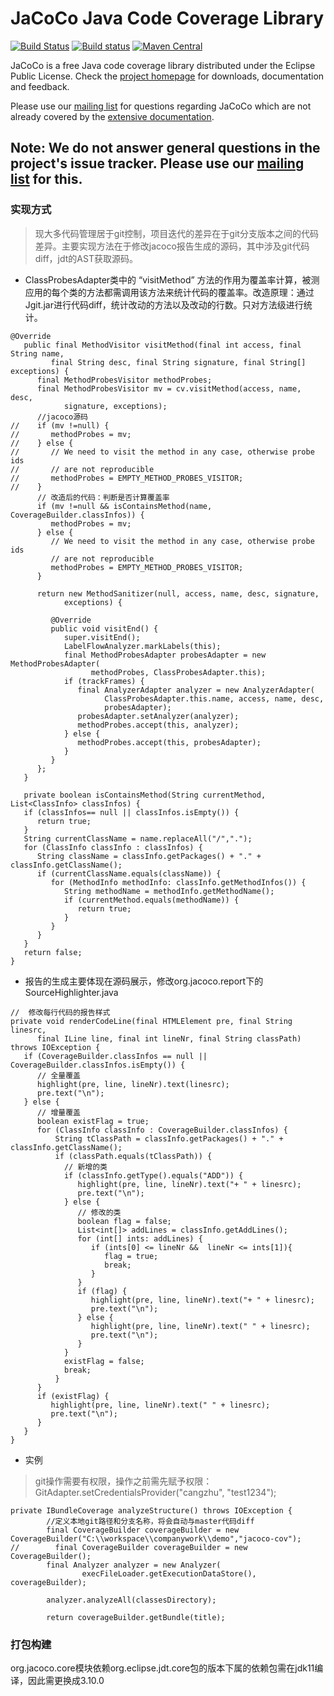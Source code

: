 JaCoCo Java Code Coverage Library
=================================

[![Build Status](https://travis-ci.org/jacoco/jacoco.svg?branch=master)](https://travis-ci.org/jacoco/jacoco)
[![Build status](https://ci.appveyor.com/api/projects/status/g28egytv4tb898d7/branch/master?svg=true)](https://ci.appveyor.com/project/JaCoCo/jacoco/branch/master)
[![Maven Central](https://img.shields.io/maven-central/v/org.jacoco/jacoco.svg)](http://search.maven.org/#search|ga|1|g%3Aorg.jacoco)

JaCoCo is a free Java code coverage library distributed under the Eclipse Public
License. Check the [project homepage](http://www.jacoco.org/jacoco)
for downloads, documentation and feedback.

Please use our [mailing list](https://groups.google.com/forum/?fromgroups=#!forum/jacoco)
for questions regarding JaCoCo which are not already covered by the
[extensive documentation](http://www.jacoco.org/jacoco/trunk/doc/).

Note: We do not answer general questions in the project's issue tracker. Please use our [mailing list](https://groups.google.com/forum/?fromgroups=#!forum/jacoco) for this.
-------------------------------------------------------------------------

### **实现方式**
> 现大多代码管理居于git控制，项目迭代的差异在于git分支版本之间的代码差异。主要实现方法在于修改jacoco报告生成的源码，其中涉及git代码diff，jdt的AST获取源码。
- ClassProbesAdapter类中的 “visitMethod” 方法的作用为覆盖率计算，被测应用的每个类的方法都需调用该方法来统计代码的覆盖率。改造原理：通过Jgit.jar进行代码diff，统计改动的方法以及改动的行数。只对方法级进行统计。
```
@Override
   public final MethodVisitor visitMethod(final int access, final String name,
         final String desc, final String signature, final String[] exceptions) {
      final MethodProbesVisitor methodProbes;
      final MethodProbesVisitor mv = cv.visitMethod(access, name, desc,
            signature, exceptions);
      //jacoco源码
//    if (mv !=null) {
//       methodProbes = mv;
//    } else {
//       // We need to visit the method in any case, otherwise probe ids
//       // are not reproducible
//       methodProbes = EMPTY_METHOD_PROBES_VISITOR;
//    }
      // 改造后的代码：判断是否计算覆盖率
      if (mv !=null && isContainsMethod(name, CoverageBuilder.classInfos)) {
         methodProbes = mv;
      } else {
         // We need to visit the method in any case, otherwise probe ids
         // are not reproducible
         methodProbes = EMPTY_METHOD_PROBES_VISITOR;
      }

      return new MethodSanitizer(null, access, name, desc, signature,
            exceptions) {

         @Override
         public void visitEnd() {
            super.visitEnd();
            LabelFlowAnalyzer.markLabels(this);
            final MethodProbesAdapter probesAdapter = new MethodProbesAdapter(
                  methodProbes, ClassProbesAdapter.this);
            if (trackFrames) {
               final AnalyzerAdapter analyzer = new AnalyzerAdapter(
                     ClassProbesAdapter.this.name, access, name, desc,
                     probesAdapter);
               probesAdapter.setAnalyzer(analyzer);
               methodProbes.accept(this, analyzer);
            } else {
               methodProbes.accept(this, probesAdapter);
            }
         }
      };
   }
   
   private boolean isContainsMethod(String currentMethod, List<ClassInfo> classInfos) {
   if (classInfos== null || classInfos.isEmpty()) {
      return true;
   }
   String currentClassName = name.replaceAll("/",".");
   for (ClassInfo classInfo : classInfos) {
      String className = classInfo.getPackages() + "." + classInfo.getClassName();
      if (currentClassName.equals(className)) {
         for (MethodInfo methodInfo: classInfo.getMethodInfos()) {
            String methodName = methodInfo.getMethodName();
            if (currentMethod.equals(methodName)) {
               return true;
            }
         }
      }
   }
   return false;
}
```
- 报告的生成主要体现在源码展示，修改org.jacoco.report下的SourceHighlighter.java
```
//  修改每行代码的报告样式
private void renderCodeLine(final HTMLElement pre, final String linesrc,
      final ILine line, final int lineNr, final String classPath) throws IOException {
   if (CoverageBuilder.classInfos == null || CoverageBuilder.classInfos.isEmpty()) {
      // 全量覆盖
      highlight(pre, line, lineNr).text(linesrc);
      pre.text("\n");
   } else {
      // 增量覆盖
      boolean existFlag = true;
      for (ClassInfo classInfo : CoverageBuilder.classInfos) {
          String tClassPath = classInfo.getPackages() + "." + classInfo.getClassName();
          if (classPath.equals(tClassPath)) {
            // 新增的类
            if (classInfo.getType().equals("ADD")) {
               highlight(pre, line, lineNr).text("+ " + linesrc);
               pre.text("\n");
            } else {
               // 修改的类
               boolean flag = false;
               List<int[]> addLines = classInfo.getAddLines();
               for (int[] ints: addLines) {
                  if (ints[0] <= lineNr &&  lineNr <= ints[1]){
                     flag = true;
                     break;
                  }
               }
               if (flag) {
                  highlight(pre, line, lineNr).text("+ " + linesrc);
                  pre.text("\n");
               } else {
                  highlight(pre, line, lineNr).text(" " + linesrc);
                  pre.text("\n");
               }
            }
            existFlag = false;
            break;
          }
      }
      if (existFlag) {
         highlight(pre, line, lineNr).text(" " + linesrc);
         pre.text("\n");
      }
   }
}
```
- 实例
> git操作需要有权限，操作之前需先赋予权限：GitAdapter.setCredentialsProvider("cangzhu", "test1234");
```
private IBundleCoverage analyzeStructure() throws IOException {
        //定义本地git路径和分支名称，将会自动与master代码diff
        final CoverageBuilder coverageBuilder = new CoverageBuilder("C:\\workspace\\companywork\\demo","jacoco-cov");
//        final CoverageBuilder coverageBuilder = new CoverageBuilder();
        final Analyzer analyzer = new Analyzer(
                execFileLoader.getExecutionDataStore(), coverageBuilder);

        analyzer.analyzeAll(classesDirectory);

        return coverageBuilder.getBundle(title);
```

### 打包构建
org.jacoco.core模块依赖org.eclipse.jdt.core包的版本下属的依赖包需在jdk11编译，因此需更换成3.10.0
